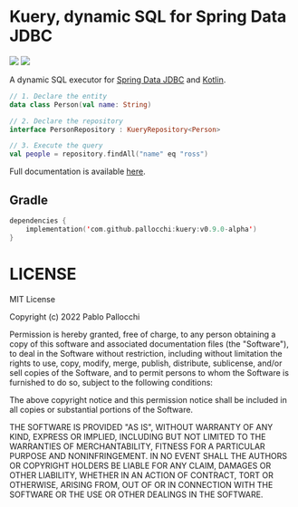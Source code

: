 # Kuery, dynamic SQL for Spring Data JDBC

[![](https://jitpack.io/v/pallocchi/kuery.svg)](https://jitpack.io/#pallocchi/kuery)
[![][license img]][license]


A dynamic SQL executor for [Spring Data JDBC](https://docs.spring.io/spring-data/jdbc/docs/current/reference/html) and [Kotlin](https://kotlinlang.org).

```kotlin
// 1. Declare the entity
data class Person(val name: String)

// 2. Declare the repository
interface PersonRepository : KueryRepository<Person>

// 3. Execute the query
val people = repository.findAll("name" eq "ross")
```

Full documentation is available [here](https://pallocchi.github.io/kuery).

## Gradle

```kts
dependencies {
    implementation('com.github.pallocchi:kuery:v0.9.0-alpha')
}
```

# LICENSE

MIT License

Copyright (c) 2022 Pablo Pallocchi

Permission is hereby granted, free of charge, to any person obtaining a copy
of this software and associated documentation files (the "Software"), to deal
in the Software without restriction, including without limitation the rights
to use, copy, modify, merge, publish, distribute, sublicense, and/or sell
copies of the Software, and to permit persons to whom the Software is
furnished to do so, subject to the following conditions:

The above copyright notice and this permission notice shall be included in all
copies or substantial portions of the Software.

THE SOFTWARE IS PROVIDED "AS IS", WITHOUT WARRANTY OF ANY KIND, EXPRESS OR
IMPLIED, INCLUDING BUT NOT LIMITED TO THE WARRANTIES OF MERCHANTABILITY,
FITNESS FOR A PARTICULAR PURPOSE AND NONINFRINGEMENT. IN NO EVENT SHALL THE
AUTHORS OR COPYRIGHT HOLDERS BE LIABLE FOR ANY CLAIM, DAMAGES OR OTHER
LIABILITY, WHETHER IN AN ACTION OF CONTRACT, TORT OR OTHERWISE, ARISING FROM,
OUT OF OR IN CONNECTION WITH THE SOFTWARE OR THE USE OR OTHER DEALINGS IN THE
SOFTWARE.

[license]:LICENSE.txt
[license img]:https://img.shields.io/github/license/mashape/apistatus.svg